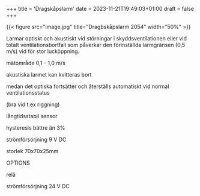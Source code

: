 +++
title = 'Dragskåpslarm'
date = 2023-11-21T19:49:03+01:00
draft = false
+++

{{< figure src="image.jpg" title="Dragbskåpslarm 2054" width="50%" >}}

Larmar optiskt och akustiskt vid störningar i skyddsventilationen eller vid totalt
ventilationsbortfall som påverkar den förinställda larmgränsen (0,5 m/s) vid för stor lucköppning.

mätområde 0,1 - 1,0 m/s

akustiska larmet kan kvitteras bort

medan det optiska fortsätter och återställs automatiskt vid normal ventilationsstatus

(bra vid t.ex riggning)

långtidsstabil sensor

hysteresis bättre än 3%

strömförsörjning 9 V DC

storlek 70x70x25mm


OPTIONS

relä

strömförsörjning 24 V DC

